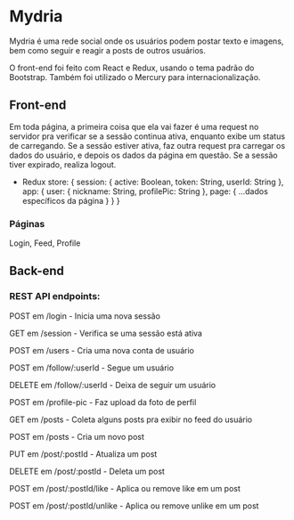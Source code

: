 # Mydria

Mydria é uma rede social onde os usuários podem postar texto e imagens,
bem como seguir e reagir a posts de outros usuários.

O front-end foi feito com React e Redux, usando o tema padrão do Bootstrap.
Também foi utilizado o Mercury para internacionalização.

## Front-end

Em toda página, a primeira coisa que ela vai fazer é uma request no servidor pra verificar se a sessão continua ativa, enquanto exibe um status de carregando. Se a sessão estiver ativa, faz outra request pra carregar os dados do usuário, e depois os dados da página em questão. Se a sessão tiver expirado, realiza logout.

- Redux store: 
{
  session: {
    active: Boolean,
    token: String,
    userId: String
  },
  app: {
    user: {
      nickname: String,
      profilePic: String
    },
    page: {
      ...dados específicos da página
    }
  }
}

### Páginas 

Login, Feed, Profile

## Back-end

### REST API endpoints:

POST em /login - Inicia uma nova sessão

GET em /session - Verifica se uma sessão está ativa

POST em /users - Cria uma nova conta de usuário

POST em /follow/:userId - Segue um usuário

DELETE em /follow/:userId - Deixa de seguir um usuário

POST em /profile-pic - Faz upload da foto de perfil

GET em /posts - Coleta alguns posts pra exibir no feed do usuário

POST em /posts - Cria um novo post

PUT em /post/:postId - Atualiza um post

DELETE em /post/:postId - Deleta um post

POST em /post/:postId/like - Aplica ou remove like em um post

POST em /post/:postId/unlike - Aplica ou remove unlike em um post